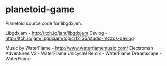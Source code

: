 # planetoid-game
Planetoid source code for libgdxjam.

Libgdxjam - http://itch.io/jam/libgdxjam
Devlog - http://itch.io/jam/libgdxjam/topic/12155/studio-rezzos-devlog

Music by WaterFlame - http://www.waterflamemusic.com/
Electroman Adventures V2 - WaterFlame
Unicycle! Remix - WaterFlame
Dreamscape - WaterFlame
